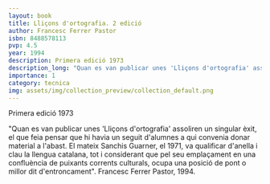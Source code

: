 ```yaml
---
layout: book
title: Lliçons d'ortografia. 2 edició
author: Francesc Ferrer Pastor
isbn: 8488578113
pvp: 4.5
year: 1994
description: Primera edició 1973
description_long: "Quan es van publicar unes 'Lliçons d'ortografia' assoliren un singular èxit, el que feia pensar que hi havia un seguit d'alumnes a qui convenia donar material a l'abast. El mateix Sanchis Guarner, el 1971, va qualificar d'anella i clau la llengua catalana, tot i considerant que pel seu emplaçament en una confluència de puixants corrents culturals, ocupa una posició de pont o millor dit d'entroncament". Francesc Ferrer Pastor, 1994.
importance: 1
category: tecnica
img: assets/img/collection_preview/collection_default.png
---
```


Primera edició 1973

"Quan es van publicar unes 'Lliçons d'ortografia' assoliren un singular èxit, el que feia pensar que hi havia un seguit d'alumnes a qui convenia donar material a l'abast. El mateix Sanchis Guarner, el 1971, va qualificar d'anella i clau la llengua catalana, tot i considerant que pel seu emplaçament en una confluència de puixants corrents culturals, ocupa una posició de pont o millor dit d'entroncament". Francesc Ferrer Pastor, 1994.
